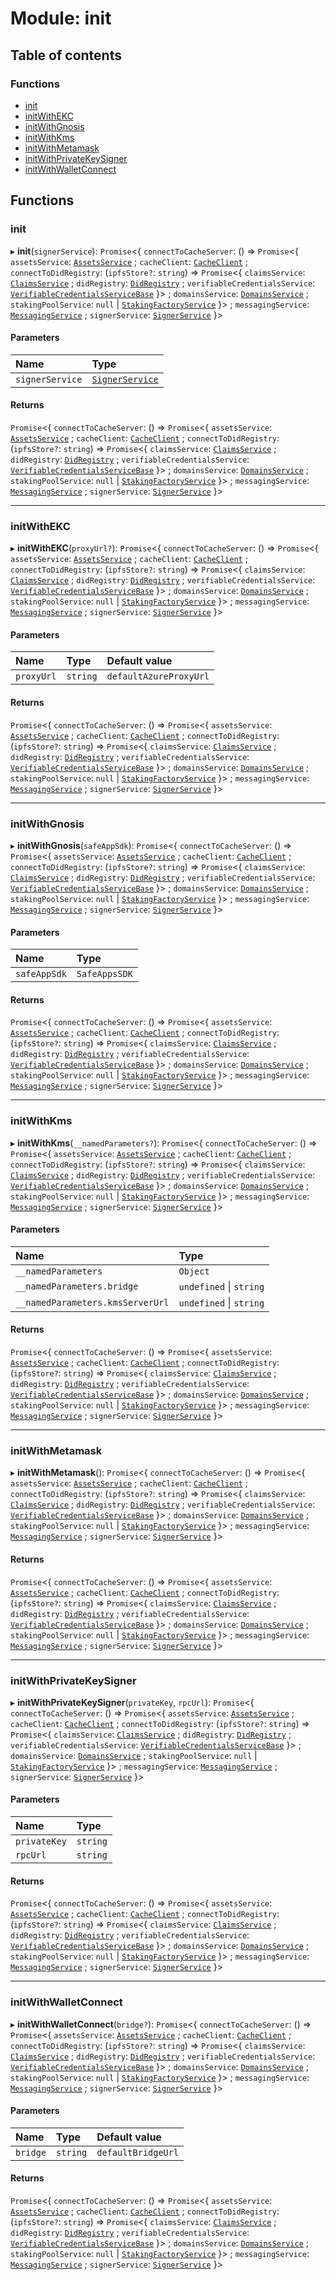# Module: init

## Table of contents

### Functions

- [init](init.md#init)
- [initWithEKC](init.md#initwithekc)
- [initWithGnosis](init.md#initwithgnosis)
- [initWithKms](init.md#initwithkms)
- [initWithMetamask](init.md#initwithmetamask)
- [initWithPrivateKeySigner](init.md#initwithprivatekeysigner)
- [initWithWalletConnect](init.md#initwithwalletconnect)

## Functions

### init

▸ **init**(`signerService`): `Promise`<{ `connectToCacheServer`: () => `Promise`<{ `assetsService`: [`AssetsService`](../classes/modules_assets.AssetsService.md) ; `cacheClient`: [`CacheClient`](../classes/modules_cache_client.CacheClient.md) ; `connectToDidRegistry`: (`ipfsStore?`: `string`) => `Promise`<{ `claimsService`: [`ClaimsService`](../classes/modules_claims.ClaimsService.md) ; `didRegistry`: [`DidRegistry`](../classes/modules_did_registry.DidRegistry.md) ; `verifiableCredentialsService`: [`VerifiableCredentialsServiceBase`](../classes/modules_verifiable_credentials.VerifiableCredentialsServiceBase.md)  }\> ; `domainsService`: [`DomainsService`](../classes/modules_domains.DomainsService.md) ; `stakingPoolService`: ``null`` \| [`StakingFactoryService`](../classes/modules_staking.StakingFactoryService.md)  }\> ; `messagingService`: [`MessagingService`](../classes/modules_messaging.MessagingService.md) ; `signerService`: [`SignerService`](../classes/modules_signer.SignerService.md)  }\>

#### Parameters

| Name | Type |
| :------ | :------ |
| `signerService` | [`SignerService`](../classes/modules_signer.SignerService.md) |

#### Returns

`Promise`<{ `connectToCacheServer`: () => `Promise`<{ `assetsService`: [`AssetsService`](../classes/modules_assets.AssetsService.md) ; `cacheClient`: [`CacheClient`](../classes/modules_cache_client.CacheClient.md) ; `connectToDidRegistry`: (`ipfsStore?`: `string`) => `Promise`<{ `claimsService`: [`ClaimsService`](../classes/modules_claims.ClaimsService.md) ; `didRegistry`: [`DidRegistry`](../classes/modules_did_registry.DidRegistry.md) ; `verifiableCredentialsService`: [`VerifiableCredentialsServiceBase`](../classes/modules_verifiable_credentials.VerifiableCredentialsServiceBase.md)  }\> ; `domainsService`: [`DomainsService`](../classes/modules_domains.DomainsService.md) ; `stakingPoolService`: ``null`` \| [`StakingFactoryService`](../classes/modules_staking.StakingFactoryService.md)  }\> ; `messagingService`: [`MessagingService`](../classes/modules_messaging.MessagingService.md) ; `signerService`: [`SignerService`](../classes/modules_signer.SignerService.md)  }\>

___

### initWithEKC

▸ **initWithEKC**(`proxyUrl?`): `Promise`<{ `connectToCacheServer`: () => `Promise`<{ `assetsService`: [`AssetsService`](../classes/modules_assets.AssetsService.md) ; `cacheClient`: [`CacheClient`](../classes/modules_cache_client.CacheClient.md) ; `connectToDidRegistry`: (`ipfsStore?`: `string`) => `Promise`<{ `claimsService`: [`ClaimsService`](../classes/modules_claims.ClaimsService.md) ; `didRegistry`: [`DidRegistry`](../classes/modules_did_registry.DidRegistry.md) ; `verifiableCredentialsService`: [`VerifiableCredentialsServiceBase`](../classes/modules_verifiable_credentials.VerifiableCredentialsServiceBase.md)  }\> ; `domainsService`: [`DomainsService`](../classes/modules_domains.DomainsService.md) ; `stakingPoolService`: ``null`` \| [`StakingFactoryService`](../classes/modules_staking.StakingFactoryService.md)  }\> ; `messagingService`: [`MessagingService`](../classes/modules_messaging.MessagingService.md) ; `signerService`: [`SignerService`](../classes/modules_signer.SignerService.md)  }\>

#### Parameters

| Name | Type | Default value |
| :------ | :------ | :------ |
| `proxyUrl` | `string` | `defaultAzureProxyUrl` |

#### Returns

`Promise`<{ `connectToCacheServer`: () => `Promise`<{ `assetsService`: [`AssetsService`](../classes/modules_assets.AssetsService.md) ; `cacheClient`: [`CacheClient`](../classes/modules_cache_client.CacheClient.md) ; `connectToDidRegistry`: (`ipfsStore?`: `string`) => `Promise`<{ `claimsService`: [`ClaimsService`](../classes/modules_claims.ClaimsService.md) ; `didRegistry`: [`DidRegistry`](../classes/modules_did_registry.DidRegistry.md) ; `verifiableCredentialsService`: [`VerifiableCredentialsServiceBase`](../classes/modules_verifiable_credentials.VerifiableCredentialsServiceBase.md)  }\> ; `domainsService`: [`DomainsService`](../classes/modules_domains.DomainsService.md) ; `stakingPoolService`: ``null`` \| [`StakingFactoryService`](../classes/modules_staking.StakingFactoryService.md)  }\> ; `messagingService`: [`MessagingService`](../classes/modules_messaging.MessagingService.md) ; `signerService`: [`SignerService`](../classes/modules_signer.SignerService.md)  }\>

___

### initWithGnosis

▸ **initWithGnosis**(`safeAppSdk`): `Promise`<{ `connectToCacheServer`: () => `Promise`<{ `assetsService`: [`AssetsService`](../classes/modules_assets.AssetsService.md) ; `cacheClient`: [`CacheClient`](../classes/modules_cache_client.CacheClient.md) ; `connectToDidRegistry`: (`ipfsStore?`: `string`) => `Promise`<{ `claimsService`: [`ClaimsService`](../classes/modules_claims.ClaimsService.md) ; `didRegistry`: [`DidRegistry`](../classes/modules_did_registry.DidRegistry.md) ; `verifiableCredentialsService`: [`VerifiableCredentialsServiceBase`](../classes/modules_verifiable_credentials.VerifiableCredentialsServiceBase.md)  }\> ; `domainsService`: [`DomainsService`](../classes/modules_domains.DomainsService.md) ; `stakingPoolService`: ``null`` \| [`StakingFactoryService`](../classes/modules_staking.StakingFactoryService.md)  }\> ; `messagingService`: [`MessagingService`](../classes/modules_messaging.MessagingService.md) ; `signerService`: [`SignerService`](../classes/modules_signer.SignerService.md)  }\>

#### Parameters

| Name | Type |
| :------ | :------ |
| `safeAppSdk` | `SafeAppsSDK` |

#### Returns

`Promise`<{ `connectToCacheServer`: () => `Promise`<{ `assetsService`: [`AssetsService`](../classes/modules_assets.AssetsService.md) ; `cacheClient`: [`CacheClient`](../classes/modules_cache_client.CacheClient.md) ; `connectToDidRegistry`: (`ipfsStore?`: `string`) => `Promise`<{ `claimsService`: [`ClaimsService`](../classes/modules_claims.ClaimsService.md) ; `didRegistry`: [`DidRegistry`](../classes/modules_did_registry.DidRegistry.md) ; `verifiableCredentialsService`: [`VerifiableCredentialsServiceBase`](../classes/modules_verifiable_credentials.VerifiableCredentialsServiceBase.md)  }\> ; `domainsService`: [`DomainsService`](../classes/modules_domains.DomainsService.md) ; `stakingPoolService`: ``null`` \| [`StakingFactoryService`](../classes/modules_staking.StakingFactoryService.md)  }\> ; `messagingService`: [`MessagingService`](../classes/modules_messaging.MessagingService.md) ; `signerService`: [`SignerService`](../classes/modules_signer.SignerService.md)  }\>

___

### initWithKms

▸ **initWithKms**(`__namedParameters?`): `Promise`<{ `connectToCacheServer`: () => `Promise`<{ `assetsService`: [`AssetsService`](../classes/modules_assets.AssetsService.md) ; `cacheClient`: [`CacheClient`](../classes/modules_cache_client.CacheClient.md) ; `connectToDidRegistry`: (`ipfsStore?`: `string`) => `Promise`<{ `claimsService`: [`ClaimsService`](../classes/modules_claims.ClaimsService.md) ; `didRegistry`: [`DidRegistry`](../classes/modules_did_registry.DidRegistry.md) ; `verifiableCredentialsService`: [`VerifiableCredentialsServiceBase`](../classes/modules_verifiable_credentials.VerifiableCredentialsServiceBase.md)  }\> ; `domainsService`: [`DomainsService`](../classes/modules_domains.DomainsService.md) ; `stakingPoolService`: ``null`` \| [`StakingFactoryService`](../classes/modules_staking.StakingFactoryService.md)  }\> ; `messagingService`: [`MessagingService`](../classes/modules_messaging.MessagingService.md) ; `signerService`: [`SignerService`](../classes/modules_signer.SignerService.md)  }\>

#### Parameters

| Name | Type |
| :------ | :------ |
| `__namedParameters` | `Object` |
| `__namedParameters.bridge` | `undefined` \| `string` |
| `__namedParameters.kmsServerUrl` | `undefined` \| `string` |

#### Returns

`Promise`<{ `connectToCacheServer`: () => `Promise`<{ `assetsService`: [`AssetsService`](../classes/modules_assets.AssetsService.md) ; `cacheClient`: [`CacheClient`](../classes/modules_cache_client.CacheClient.md) ; `connectToDidRegistry`: (`ipfsStore?`: `string`) => `Promise`<{ `claimsService`: [`ClaimsService`](../classes/modules_claims.ClaimsService.md) ; `didRegistry`: [`DidRegistry`](../classes/modules_did_registry.DidRegistry.md) ; `verifiableCredentialsService`: [`VerifiableCredentialsServiceBase`](../classes/modules_verifiable_credentials.VerifiableCredentialsServiceBase.md)  }\> ; `domainsService`: [`DomainsService`](../classes/modules_domains.DomainsService.md) ; `stakingPoolService`: ``null`` \| [`StakingFactoryService`](../classes/modules_staking.StakingFactoryService.md)  }\> ; `messagingService`: [`MessagingService`](../classes/modules_messaging.MessagingService.md) ; `signerService`: [`SignerService`](../classes/modules_signer.SignerService.md)  }\>

___

### initWithMetamask

▸ **initWithMetamask**(): `Promise`<{ `connectToCacheServer`: () => `Promise`<{ `assetsService`: [`AssetsService`](../classes/modules_assets.AssetsService.md) ; `cacheClient`: [`CacheClient`](../classes/modules_cache_client.CacheClient.md) ; `connectToDidRegistry`: (`ipfsStore?`: `string`) => `Promise`<{ `claimsService`: [`ClaimsService`](../classes/modules_claims.ClaimsService.md) ; `didRegistry`: [`DidRegistry`](../classes/modules_did_registry.DidRegistry.md) ; `verifiableCredentialsService`: [`VerifiableCredentialsServiceBase`](../classes/modules_verifiable_credentials.VerifiableCredentialsServiceBase.md)  }\> ; `domainsService`: [`DomainsService`](../classes/modules_domains.DomainsService.md) ; `stakingPoolService`: ``null`` \| [`StakingFactoryService`](../classes/modules_staking.StakingFactoryService.md)  }\> ; `messagingService`: [`MessagingService`](../classes/modules_messaging.MessagingService.md) ; `signerService`: [`SignerService`](../classes/modules_signer.SignerService.md)  }\>

#### Returns

`Promise`<{ `connectToCacheServer`: () => `Promise`<{ `assetsService`: [`AssetsService`](../classes/modules_assets.AssetsService.md) ; `cacheClient`: [`CacheClient`](../classes/modules_cache_client.CacheClient.md) ; `connectToDidRegistry`: (`ipfsStore?`: `string`) => `Promise`<{ `claimsService`: [`ClaimsService`](../classes/modules_claims.ClaimsService.md) ; `didRegistry`: [`DidRegistry`](../classes/modules_did_registry.DidRegistry.md) ; `verifiableCredentialsService`: [`VerifiableCredentialsServiceBase`](../classes/modules_verifiable_credentials.VerifiableCredentialsServiceBase.md)  }\> ; `domainsService`: [`DomainsService`](../classes/modules_domains.DomainsService.md) ; `stakingPoolService`: ``null`` \| [`StakingFactoryService`](../classes/modules_staking.StakingFactoryService.md)  }\> ; `messagingService`: [`MessagingService`](../classes/modules_messaging.MessagingService.md) ; `signerService`: [`SignerService`](../classes/modules_signer.SignerService.md)  }\>

___

### initWithPrivateKeySigner

▸ **initWithPrivateKeySigner**(`privateKey`, `rpcUrl`): `Promise`<{ `connectToCacheServer`: () => `Promise`<{ `assetsService`: [`AssetsService`](../classes/modules_assets.AssetsService.md) ; `cacheClient`: [`CacheClient`](../classes/modules_cache_client.CacheClient.md) ; `connectToDidRegistry`: (`ipfsStore?`: `string`) => `Promise`<{ `claimsService`: [`ClaimsService`](../classes/modules_claims.ClaimsService.md) ; `didRegistry`: [`DidRegistry`](../classes/modules_did_registry.DidRegistry.md) ; `verifiableCredentialsService`: [`VerifiableCredentialsServiceBase`](../classes/modules_verifiable_credentials.VerifiableCredentialsServiceBase.md)  }\> ; `domainsService`: [`DomainsService`](../classes/modules_domains.DomainsService.md) ; `stakingPoolService`: ``null`` \| [`StakingFactoryService`](../classes/modules_staking.StakingFactoryService.md)  }\> ; `messagingService`: [`MessagingService`](../classes/modules_messaging.MessagingService.md) ; `signerService`: [`SignerService`](../classes/modules_signer.SignerService.md)  }\>

#### Parameters

| Name | Type |
| :------ | :------ |
| `privateKey` | `string` |
| `rpcUrl` | `string` |

#### Returns

`Promise`<{ `connectToCacheServer`: () => `Promise`<{ `assetsService`: [`AssetsService`](../classes/modules_assets.AssetsService.md) ; `cacheClient`: [`CacheClient`](../classes/modules_cache_client.CacheClient.md) ; `connectToDidRegistry`: (`ipfsStore?`: `string`) => `Promise`<{ `claimsService`: [`ClaimsService`](../classes/modules_claims.ClaimsService.md) ; `didRegistry`: [`DidRegistry`](../classes/modules_did_registry.DidRegistry.md) ; `verifiableCredentialsService`: [`VerifiableCredentialsServiceBase`](../classes/modules_verifiable_credentials.VerifiableCredentialsServiceBase.md)  }\> ; `domainsService`: [`DomainsService`](../classes/modules_domains.DomainsService.md) ; `stakingPoolService`: ``null`` \| [`StakingFactoryService`](../classes/modules_staking.StakingFactoryService.md)  }\> ; `messagingService`: [`MessagingService`](../classes/modules_messaging.MessagingService.md) ; `signerService`: [`SignerService`](../classes/modules_signer.SignerService.md)  }\>

___

### initWithWalletConnect

▸ **initWithWalletConnect**(`bridge?`): `Promise`<{ `connectToCacheServer`: () => `Promise`<{ `assetsService`: [`AssetsService`](../classes/modules_assets.AssetsService.md) ; `cacheClient`: [`CacheClient`](../classes/modules_cache_client.CacheClient.md) ; `connectToDidRegistry`: (`ipfsStore?`: `string`) => `Promise`<{ `claimsService`: [`ClaimsService`](../classes/modules_claims.ClaimsService.md) ; `didRegistry`: [`DidRegistry`](../classes/modules_did_registry.DidRegistry.md) ; `verifiableCredentialsService`: [`VerifiableCredentialsServiceBase`](../classes/modules_verifiable_credentials.VerifiableCredentialsServiceBase.md)  }\> ; `domainsService`: [`DomainsService`](../classes/modules_domains.DomainsService.md) ; `stakingPoolService`: ``null`` \| [`StakingFactoryService`](../classes/modules_staking.StakingFactoryService.md)  }\> ; `messagingService`: [`MessagingService`](../classes/modules_messaging.MessagingService.md) ; `signerService`: [`SignerService`](../classes/modules_signer.SignerService.md)  }\>

#### Parameters

| Name | Type | Default value |
| :------ | :------ | :------ |
| `bridge` | `string` | `defaultBridgeUrl` |

#### Returns

`Promise`<{ `connectToCacheServer`: () => `Promise`<{ `assetsService`: [`AssetsService`](../classes/modules_assets.AssetsService.md) ; `cacheClient`: [`CacheClient`](../classes/modules_cache_client.CacheClient.md) ; `connectToDidRegistry`: (`ipfsStore?`: `string`) => `Promise`<{ `claimsService`: [`ClaimsService`](../classes/modules_claims.ClaimsService.md) ; `didRegistry`: [`DidRegistry`](../classes/modules_did_registry.DidRegistry.md) ; `verifiableCredentialsService`: [`VerifiableCredentialsServiceBase`](../classes/modules_verifiable_credentials.VerifiableCredentialsServiceBase.md)  }\> ; `domainsService`: [`DomainsService`](../classes/modules_domains.DomainsService.md) ; `stakingPoolService`: ``null`` \| [`StakingFactoryService`](../classes/modules_staking.StakingFactoryService.md)  }\> ; `messagingService`: [`MessagingService`](../classes/modules_messaging.MessagingService.md) ; `signerService`: [`SignerService`](../classes/modules_signer.SignerService.md)  }\>
